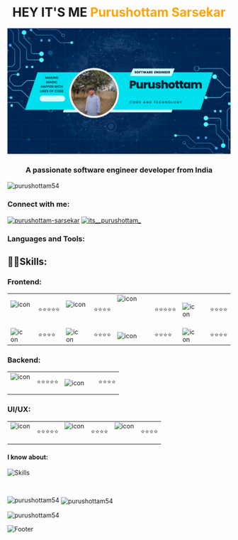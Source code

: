 

 <h1 align="center">HEY IT'S ME <span style="color: orange;">Purushottam Sarsekar</span></h1>

![logo](https://github.com/purushottam54/purushottam54/blob/main/Github%20Banner.png)
<h3 align="center">A passionate software engineer developer from India</h3>


<p align="left"> <img src="https://komarev.com/ghpvc/?username=purushottam54&label=Profile%20views&color=0e75b6&style=flat" alt="purushottam54" /> </p>

<h3 align="left">Connect with me:</h3>
<p align="left">
<a href="https://linkedin.com/in/purushottam-sarsekar" target="blank"><img align="center" src="https://raw.githubusercontent.com/rahuldkjain/github-profile-readme-generator/master/src/images/icons/Social/linked-in-alt.svg" alt="purushottam-sarsekar" height="30" width="40" /></a>
<a href="https://instagram.com/its__purushottam_" target="blank"><img align="center" src="https://raw.githubusercontent.com/rahuldkjain/github-profile-readme-generator/master/src/images/icons/Social/instagram.svg" alt="its__purushottam_" height="30" width="40" /></a>
</p>

<h3 align="left">Languages and Tools:</h3>


<h2 align="left">🙌🏻Skills:</h2>

### Frontend:

<table>
  <tr>
<td><div style="display: flex; align-items: flex-start;"><img src="https://skillicons.dev/icons?i=html&perline=11" alt="icon" width="45" height="45" /></div></td>
    <td>⭐⭐⭐⭐⭐</td>
<td><div style="display: flex; align-items: flex-start;"><img src="https://skillicons.dev/icons?i=css&perline=11" alt="icon" width="45" height="45" /></div></td>
    <td>⭐⭐⭐⭐</td>
    <td> <div style="display: flex; align-items: flex-start;"><img src="https://techstack-generator.vercel.app/js-icon.svg" alt="icon" width="70" height="70" /></div> 
</td>
    <td>⭐⭐⭐⭐⭐</td>
    <td>    <img src="https://skillicons.dev/icons?i=bootstrap&perline=11" alt="icon" style="width: 50px; height: 50px; margin-right: 18px; margin-bottom: 0px;" />
</td>
    <td>⭐⭐⭐⭐</td>
  </tr>
  <tr>
    <td>    <img src="https://techstack-generator.vercel.app/sass-icon.svg" alt="icon" width="65" style="width: 60px; height: 60px; margin-right: 18px; margin-bottom: 0px;" />
</td>
    <td>⭐⭐⭐⭐</td>
    <td>    <img src="https://skillicons.dev/icons?i=tailwind&perline=11" alt="icon" style="width: 60px; height: 60px; margin-right: 18px; margin-bottom: 0px;" />
</td>
    <td>⭐⭐⭐⭐</td>
    <td>    <img src="https://techstack-generator.vercel.app/react-icon.svg" alt="icon" width="65" style="width: 60px; height: 60px; margin-right: 18px; margin-bottom: 0px;" />
</td>
    <td>⭐⭐⭐⭐</td>
    <td>    <img src="https://skillicons.dev/icons?i=jquery&perline=11" alt="icon" style="width: 50px; height: 50px; margin-right: 18px; margin-bottom: 0px;" />
</td>
    <td>⭐⭐⭐⭐</td>
  </tr>
</table>

### Backend:

<table>
  <tr>
<td><div style="display: flex; align-items: flex-start;"><img src="https://skillicons.dev/icons?i=cs&perline=11" alt="icon" width="45" height="45" /></div></td>
    <td>⭐⭐⭐⭐⭐</td>
    <td>    <img src="https://skillicons.dev/icons?i=mongodb&perline=11" alt="icon" style="width: 50px; height: 50px; margin-right: 18px; margin-bottom: 0px;" />
</td>
    <td>⭐⭐⭐⭐</td>

  </tr>
  
</table>


### UI/UX:
<table>
  <tr>
<td><div style="display: flex; align-items: flex-start;"><img src="https://skillicons.dev/icons?i=figma&perline=11" alt="icon" width="45" height="45" /></div></td>
    <td>⭐⭐⭐⭐⭐</td>
<td><div style="display: flex; align-items: flex-start;"><img src="https://skillicons.dev/icons?i=photoshop&perline=11" alt="icon" width="45" height="45" /></div></td>
    <td>⭐⭐⭐⭐</td>
    <td> <div style="display: flex; align-items: flex-start;"><img src="https://skillicons.dev/icons?i=illustrator&perline=11" alt="icon" width="45" height="45" /></div> 
</td>
    <td>⭐⭐⭐⭐</td>

   
</table>

<h4 align="left">I know about:</h4>


![Skills](https://skillicons.dev/icons?i=git,github,bash,md,vscode,flutter,unity,autocad&perline=11)

<br>





<p><img align="left" src="https://github-readme-stats.vercel.app/api/top-langs?username=purushottam54&show_icons=true&locale=en&layout=compact" alt="purushottam54" /></p>

<p>&nbsp;<img align="center" src="https://github-readme-stats.vercel.app/api?username=purushottam54&show_icons=true&locale=en" alt="purushottam54" /></p>

<p><img align="center" src="https://github-readme-streak-stats.herokuapp.com/?user=purushottam54&" alt="purushottam54" /></p>

![Footer](https://capsule-render.vercel.app/api?type=waving&color=8a8cb2&height=111&section=footer&colorA=8ECF6E&colorB=61BD4F)
